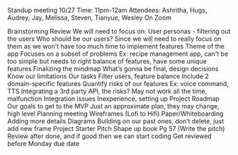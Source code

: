 Standup meeting 10/27
Time: 11pm-12am
Attendees: Ashritha, Hugs, Audrey, Jay, Melissa, Steven, Tianyue, Wesley
On Zoom

Brainstorming Review
We will need to focus on:
User personas - filtering out the users
Who should be our users? Since we will need to really focus on them as we won’t have too much time to implement features
Theme of the app
Focuses on a subset of problems
Ex: recipe management app, can't be too simple but needs to right balance of features, have some unique features
Finalizing the mindmap
What’s gonna be final, design decisions
Know our limitations
Our tasks
Filter users, feature balance
Include 2 domain-specific features
Quantify risks of our features
Ex: voice command, TTS
Integrating a 3rd party API, the risks?
May not work all the time, malfunction
Integration issues
Inexperience, setting up
Project Roadmap
Our goals to get to the MVP
Just an approximate plan, they may change, high level
Planning meeting
Wireframes (Lofi to Hifi)
Paper/Whiteboarding
Adding more details
Diagrams
Building on our past ones, don’t delete, just add new frame
Project Starter Pitch
Shape up book Pg 57 (Write the pitch)
Review after done, and if good then we can start coding
Get reviewed before Monday due date
